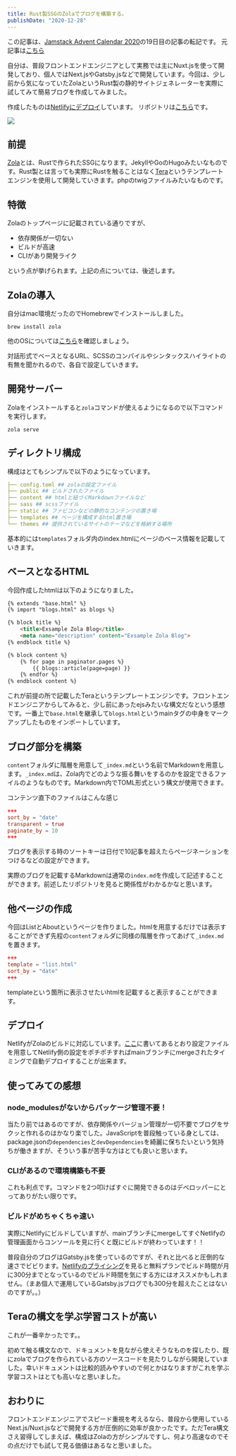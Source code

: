 ```yaml
---
title: Rust製SSGのZolaでブログを構築する。
publishDate: "2020-12-28"
---
```


この記事は、[Jamstack Advent Calendar 2020](https://qiita.com/advent-calendar/2020/jamstack)の19日目の記事の転記です。
元記事は[こちら](https://zenn.dev/ryokatsu/articles/3186fc7166b087)

自分は、普段フロントエンドエンジニアとして実務では主にNuxt.jsを使って開発しており、個人ではNext.jsやGatsby.jsなどで開発しています。今回は、少し前から気になっていたZolaというRust製の静的サイトジェネレーターを実際に試してみて簡易ブログを作成してみました。

作成したものは[Netlifyにデプロイ](https://awesome-mcnulty-2a62ae.netlify.app/)しています。
リポジトリは[こちら](https://github.com/ryokatsuse/exsample-zola-blog)です。

![](https://storage.googleapis.com/zenn-user-upload/rtwfqxdwragd03t0ilse0jlykf0z)


## 前提
[Zola](https://www.getzola.org/)とは、Rustで作られたSSGになります。JekyllやGoのHugoみたいなものです。Rust製とは言っても実際にRustを触ることはなく[Tera](https://tera.netlify.app/)というテンプレートエンジンを使用して開発していきます。phpのtwigファイルみたいなものです。

## 特徴
Zolaのトップページに記載されている通りですが、

- 依存関係が一切ない
- ビルドが高速
- CLIがあり開発ライク

という点が挙げられます。上記の点については、後述します。

## Zolaの導入
自分はmac環境だったのでHomebrewでインストールしました。

```shell
brew install zola
```

他のOSについては[こちら](https://www.getzola.org/documentation/getting-started/installation/)を確認しましょう。

対話形式でベースとなるURL、SCSSのコンパイルやシンタックスハイライトの有無を聞かれるので、各自で設定していきます。

## 開発サーバー
Zolaをインストールすると`zola`コマンドが使えるようになるので以下コマンドを実行します。

```shell
zola serve
```

## ディレクトリ構成
構成はとてもシンプルで以下のようになっています。

```yml
├── config.toml ## zolaの設定ファイル
├── public ## ビルドされたファイル
├── content ## htmlと紐づくMarkdownファイルなど
├── sass ## scssファイル
├── static ## ファビコンなどの静的なコンテンツの置き場
├── templates ## ページを構成するhtml置き場
└── themes ## 提供されているサイトのテーマなどを格納する場所
```

基本的には```templates```フォルダ内のindex.htmlにページのベース情報を記載していきます。


## ベースとなるHTML

今回作成したhtmlは以下のようになりました。

```html
{% extends "base.html" %}
{% import "blogs.html" as blogs %}

{% block title %}
    <title>Exsample Zola Blog</title>
    <meta name="description" content="Exsample Zola Blog">
{% endblock title %}

{% block content %}
    {% for page in paginator.pages %}
        {{ blogs::article(page=page) }}
    {% endfor %}
{% endblock content %}
````

これが前提の所で記載したTeraというテンプレートエンジンです。フロントエンドエンジニアからしてみると、少し前にあったejsみたいな構文だなという感想です。一番上で`base.html`を継承して`blogs.html`というmainタグの中身をマークアップしたものをインポートしています。


## ブログ部分を構築
`content`フォルダに階層を用意して`_index.md`という名前でMarkdownを用意します。`_index.md`は、Zola内でどのような振る舞いをするのかを設定できるファイルのようなものです。Markdown内でTOML形式という構文が使用できます。

コンテンツ直下のファイルはこんな感じ
```TOML
+++
sort_by = "date"
transparent = true
paginate_by = 10
+++
```
ブログを表示する時のソートキーは日付で10記事を超えたらページネーションをつけるなどの設定ができます。

実際のブログを記載するMarkdownは通常の`index.md`を作成して記述することができます。前述したリポジトリを見ると関係性がわかるかなと思います。

## 他ページの作成

今回はListとAboutというページを作りました。htmlを用意するだけでは表示することができず先程の`content`フォルダに同様の階層を作ってあげて`_index.md`を置きます。

```TOML
+++
template = "list.html"
sort_by = "date"
+++
```

templateという箇所に表示させたいhtmlを記載すると表示することができます。

## デプロイ
NetlifyがZolaのビルドに対応しています。[ここ](https://www.getzola.org/documentation/deployment/netlify/)に書いてあるとおり設定ファイルを用意してNetlify側の設定をポチポチすればmainブランチにmergeされたタイミングで自動デプロイすることが出来ます。

## 使ってみての感想

### node_modulesがないからパッケージ管理不要！
当たり前ではあるのですが、依存関係やバージョン管理が一切不要でブログをサクッと作れるのはかなり楽でした。JavaScriptを普段触っている身としては、package.jsonの`dependencies`と`devDependencies`を綺麗に保ちたいという気持ちが働きますが、そういう事が苦手な方はとても良いと思います。

### CLIがあるので環境構築も不要
これも利点です。コマンドを2つ叩けばすぐに開発できるのはデベロッパーにとってありがたい限りです。

### ビルドがめちゃくちゃ速い
実際にNetlifyにビルドしていますが、mainブランチにmergeしてすぐNetlifyの管理画面からコンソールを見に行くと既にビルドが終わっています！！ 

普段自分のブログはGatsby.jsを使っているのですが、それと比べると圧倒的な速さでビビります。[Netlifyのプライシング](https://www.netlify.com/pricing/)を見ると無料プランでビルド時間が月に300分までとなっているのでビルド時間を気にする方にはオススメかもしれません。（まあ個人で運用しているGatsby.jsブログでも300分を超えたことはないのですが。。）

## Teraの構文を学ぶ学習コストが高い
これが一番辛かったです。。

初めて触る構文なので、ドキュメントを見ながら使えそうなものを探したり、既にzolaでブログを作られている方のソースコードを見たりしながら開発していました。幸いドキュメントは比較的読みやすいので何とかはなりますがこれを学ぶ学習コストはとても高いなと思いました。


## おわりに
フロントエンドエンジニアでスピード重視を考えるなら、普段から使用しているNext.js/Nuxt.jsなどで開発する方が圧倒的に効率が良かったです。ただTera構文さえ習得してしまえば、構成はZolaの方がシンプルですし、何より高速なのでその点だけでも試して見る価値はあるなと思いました。


